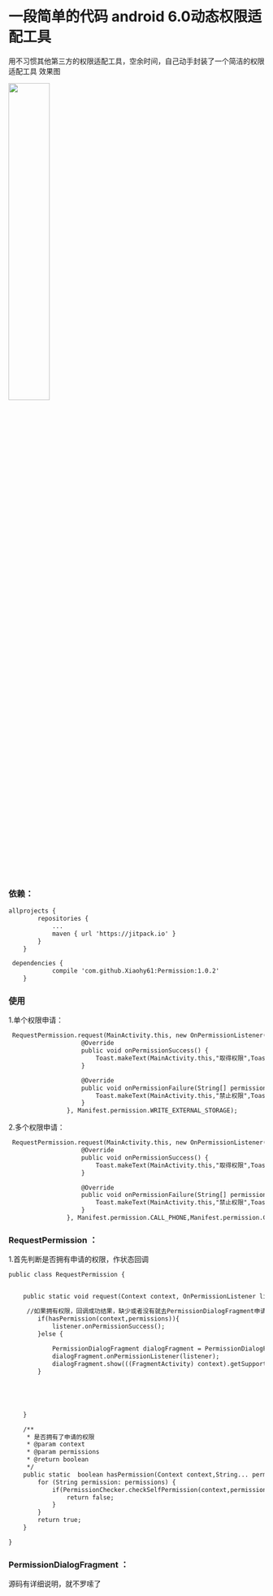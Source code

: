 
# 一段简单的代码 android 6.0动态权限适配工具
用不习惯其他第三方的权限适配工具，空余时间，自己动手封装了一个简洁的权限适配工具
效果图


<img width="40%" height="40%" src="https://img-blog.csdn.net/20180508153227302?watermark/2/text/aHR0cHM6Ly9ibG9nLmNzZG4ubmV0L3hoeTYx/font/5a6L5L2T/fontsize/400/fill/I0JBQkFCMA==/dissolve/70"/>



### 依赖：

``` xml
allprojects {
		repositories {
			...
			maven { url 'https://jitpack.io' }
		}
	}
```
``` xml
 dependencies {
	        compile 'com.github.Xiaohy61:Permission:1.0.2'
	}

```

### 使用
1.单个权限申请：

```xml
 RequestPermission.request(MainActivity.this, new OnPermissionListener() {
                    @Override
                    public void onPermissionSuccess() {
                        Toast.makeText(MainActivity.this,"取得权限",Toast.LENGTH_SHORT).show();
                    }

                    @Override
                    public void onPermissionFailure(String[] permission) {
                        Toast.makeText(MainActivity.this,"禁止权限",Toast.LENGTH_SHORT).show();
                    }
                }, Manifest.permission.WRITE_EXTERNAL_STORAGE);
```
2.多个权限申请：
```xml
 RequestPermission.request(MainActivity.this, new OnPermissionListener() {
                    @Override
                    public void onPermissionSuccess() {
                        Toast.makeText(MainActivity.this,"取得权限",Toast.LENGTH_SHORT).show();
                    }

                    @Override
                    public void onPermissionFailure(String[] permission) {
                        Toast.makeText(MainActivity.this,"禁止权限",Toast.LENGTH_SHORT).show();
                    }
                }, Manifest.permission.CALL_PHONE,Manifest.permission.CAMERA);
```
### RequestPermission ：
1.首先判断是否拥有申请的权限，作状态回调
```xml
public class RequestPermission {


    public static void request(Context context, OnPermissionListener listener, String... permissions) {

	 //如果拥有权限，回调成功结果，缺少或者没有就去PermissionDialogFragment申请权限	
        if(hasPermission(context,permissions)){
            listener.onPermissionSuccess();
        }else {
	 
            PermissionDialogFragment dialogFragment = PermissionDialogFragment.newInstance(permissions);
            dialogFragment.onPermissionListener(listener);
            dialogFragment.show(((FragmentActivity) context).getSupportFragmentManager(), "dialog");
        }





    }

    /**
     * 是否拥有了申请的权限
     * @param context
     * @param permissions
     * @return boolean
     */
    public static  boolean hasPermission(Context context,String... permissions){
        for (String permission: permissions) {
            if(PermissionChecker.checkSelfPermission(context,permission) != PackageManager.PERMISSION_GRANTED){
                return false;
            }
        }
        return true;
    }

}
```
### PermissionDialogFragment ：
源码有详细说明，就不罗嗦了

